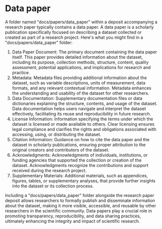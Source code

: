 # Data paper

A folder named "docs/papers/data_paper" within a deposit accompanying a research paper typically contains a data paper. A data paper is a scholarly publication specifically focused on describing a dataset collected or created as part of a research project. Here's what you might find in a "docs/papers/data_paper" folder:

1. Data Paper Document: The primary document containing the data paper itself. This paper provides detailed information about the dataset, including its purpose, collection methods, structure, content, quality assessment, potential applications, and implications for research and practice.
2. Metadata: Metadata files providing additional information about the dataset, such as variable descriptions, units of measurement, data formats, and any relevant contextual information. Metadata enhances the understanding and usability of the dataset for other researchers.
3. Data Documentation: Supplementary documentation files or data dictionaries explaining the structure, contents, and usage of the dataset. Data documentation helps users navigate and interpret the dataset effectively, facilitating its reuse and reproducibility in future research.
4. License Information: Information specifying the terms under which the dataset is licensed or made available to others. Clear licensing ensures legal compliance and clarifies the rights and obligations associated with accessing, using, or distributing the dataset.
5. Citation Information: Guidance on how to cite the data paper and the dataset in scholarly publications, ensuring proper attribution to the original creators and contributors of the dataset.
6. Acknowledgments: Acknowledgments of individuals, institutions, or funding agencies that supported the collection or creation of the dataset. Acknowledgments recognize the contributions and support received during the research project.
7. Supplementary Materials: Additional materials, such as appendices, figures, tables, or supplementary analyses, that provide further insights into the dataset or its collection process.

Including a "docs/papers/data_paper" folder alongside the research paper deposit allows researchers to formally publish and disseminate information about the dataset, making it more visible, accessible, and reusable by other researchers in the scientific community. Data papers play a crucial role in promoting transparency, reproducibility, and data sharing practices, ultimately enhancing the integrity and impact of scientific research.
